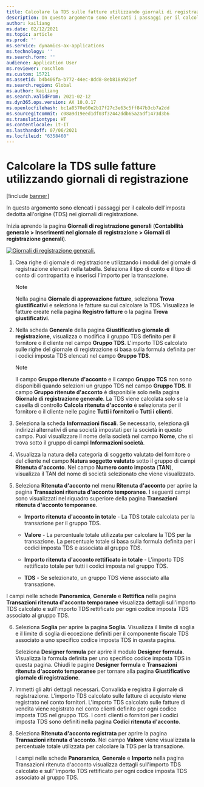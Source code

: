 ```yaml
---
title: Calcolare la TDS sulle fatture utilizzando giornali di registrazione
description: In questo argomento sono elencati i passaggi per il calcolo dell'imposta dedotta all'origine (TDS) nei giornali di registrazione.
author: kailiang
ms.date: 02/12/2021
ms.topic: article
ms.prod: ''
ms.service: dynamics-ax-applications
ms.technology: ''
ms.search.form: ''
audience: Application User
ms.reviewer: roschlom
ms.custom: 15721
ms.assetid: b4b406fa-b772-44ec-8dd8-8eb818a921ef
ms.search.region: Global
ms.author: kailiang
ms.search.validFrom: 2021-02-12
ms.dyn365.ops.version: AX 10.0.17
ms.openlocfilehash: bc1a8570e60e2b17f27c3e63c5ff847b3cb7a2dd
ms.sourcegitcommit: c08a9d19eed1df03f32442ddb65a2adf1473d3b6
ms.translationtype: HT
ms.contentlocale: it-IT
ms.lasthandoff: 07/06/2021
ms.locfileid: "6358460"
---
```

# <a name="calculate-tds-on-invoices-using-journals"></a>Calcolare la TDS sulle fatture utilizzando giornali di registrazione

[!include [banner](../includes/banner.md)]

In questo argomento sono elencati i passaggi per il calcolo dell'imposta dedotta all'origine (TDS) nei giornali di registrazione.

Inizia aprendo la pagina **Giornali di registrazione generali** (**Contabilità generale > Inserimenti nel giornale di registrazione > Giornali di registrazione generali**).

[![Giornali di registrazione generali.](./media/apac-ind-TDS-57.png)](./media/apac-ind-TDS-57.png)

1. Crea righe di giornale di registrazione utilizzando i moduli del giornale di registrazione elencati nella tabella. Seleziona il tipo di conto e il tipo di conto di contropartita e inserisci l'importo per la transazione. 

   > [!NOTE]
   > Nella pagina **Giornale di approvazione fatture**, seleziona **Trova giustificativi** e seleziona le fatture su cui calcolare la TDS. Visualizza le fatture create nella pagina **Registro fatture** o la pagina **Trova giustificativi**.  

2. Nella scheda **Generale** della pagina **Giustificativo giornale di registrazione**, visualizza o modifica il gruppo TDS definito per il fornitore o il cliente nel campo **Gruppo TDS**. L'importo TDS calcolato sulle righe del giornale di registrazione si basa sulla formula definita per i codici imposta TDS elencati nel campo **Gruppo TDS**. 

   > [!NOTE]
   > Il campo **Gruppo ritenute d'acconto** e il campo **Gruppo TCS** non sono disponibili quando selezioni un gruppo TDS nel campo **Gruppo TDS**. Il campo **Gruppo ritenute d'acconto** è disponibile solo nella pagina **Giornale di registrazione generale**. La TDS viene calcolata solo se la casella di controllo **Calcola ritenuta d'acconto** è selezionata per il fornitore o il cliente nelle pagine **Tutti i fornitori** o **Tutti i clienti**.   

3. Seleziona la scheda **Informazioni fiscali**. Se necessario, seleziona gli indirizzi alternativi di una società impostati per la società in questo campo. Puoi visualizzare il nome della società nel campo **Nome**, che si trova sotto il gruppo di campi **Informazioni società**. 

4. Visualizza la natura della categoria di soggetto valutato del fornitore o del cliente nel campo **Natura soggetto valutato** sotto il gruppo di campi **Ritenuta d'acconto**. Nel campo **Numero conto imposta** (**TAN**), visualizza il TAN del nome di società selezionato che viene visualizzato.  

5. Seleziona **Ritenuta d'acconto** nel menu **Ritenuta d'acconto** per aprire la pagina **Transazioni ritenuta d'acconto temporanee**. I seguenti campi sono visualizzati nel riquadro superiore della pagina **Transazioni ritenuta d'acconto temporanee**.

   - **Importo ritenuta d'acconto in totale** - La TDS totale calcolata per la transazione per il gruppo TDS.

   - **Valore** - La percentuale totale utilizzata per calcolare la TDS per la transazione. La percentuale totale si basa sulla formula definita per i codici imposta TDS e associata al gruppo TDS.

   - **Importo ritenuta d'acconto rettificato in totale** - L'importo TDS rettificato totale per tutti i codici imposta nel gruppo TDS.

   - **TDS** - Se selezionato, un gruppo TDS viene associato alla transazione.

  I campi nelle schede **Panoramica**, **Generale** e **Rettifica** nella pagina **Transazioni ritenuta d'acconto temporanee** visualizza dettagli sull'importo TDS calcolato e sull'importo TDS rettificato per ogni codice imposta TDS associato al gruppo TDS.

6. Seleziona **Soglia** per aprire la pagina **Soglia**. Visualizza il limite di soglia e il limite di soglia di eccezione definiti per il componente fiscale TDS associato a uno specifico codice imposta TDS in questa pagina.

   Seleziona **Designer formula** per aprire il modulo **Designer formula**. Visualizza la formula definita per uno specifico codice imposta TDS in questa pagina. Chiudi le pagine **Designer formula** e **Transazioni ritenuta d'acconto temporanee** per tornare alla pagina **Giustificativo giornale di registrazione**.

8. Immetti gli altri dettagli necessari. Convalida e registra il giornale di registrazione. L'importo TDS calcolato sulle fatture di acquisto viene registrato nel conto fornitori. L'importo TDS calcolato sulle fatture di vendita viene registrato nel conto clienti definito per ogni codice imposta TDS nel gruppo TDS. I conti clienti o fornitori per i codici imposta TDS sono definiti nella pagina **Codici ritenuta d'acconto**.

9. Seleziona **Ritenuta d'acconto registrata** per aprire la pagina **Transazioni** **ritenuta** **d'acconto**. Nel campo **Valore** viene visualizzata la percentuale totale utilizzata per calcolare la TDS per la transazione.

   I campi nelle schede **Panoramica**, **Generale** e **Importo** nella pagina Transazioni ritenuta d'acconto visualizza dettagli sull'importo TDS calcolato e sull''importo TDS rettificato per ogni codice imposta TDS associato al gruppo TDS.
